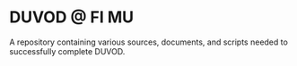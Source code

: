 # DUVOD @ FI MU
A repository containing various sources, documents, and scripts needed to successfully complete DUVOD.
